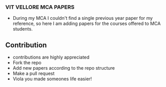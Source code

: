 ### VIT VELLORE MCA PAPERS

- During my MCA I couldn't find a single previous year paper for my
reference, so here I am adding papers for the courses offered to MCA students.

## Contribution

- contributions are highly appreciated
- Fork the repo
- Add new papers according to the repo structure
- Make a pull request
- Viola you made someones life easier!
